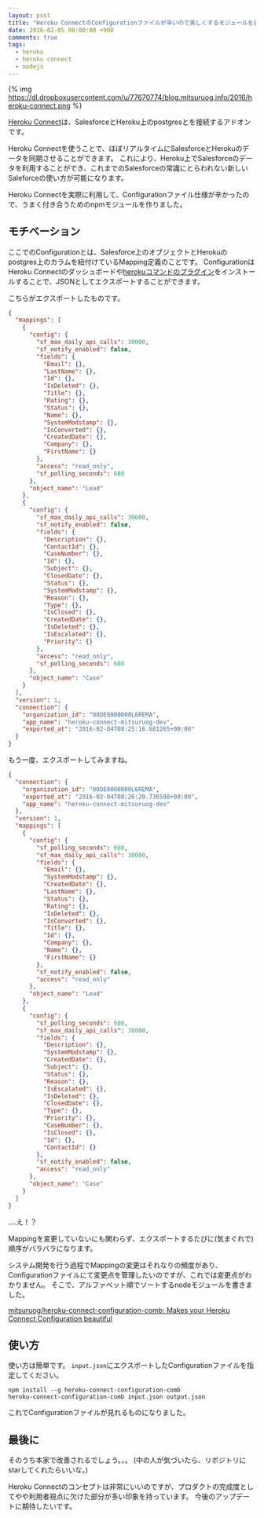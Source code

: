 ```yaml
---
layout: post
title: "Heroku ConnectのConfigurationファイルが辛いので美しくするモジュールを書いた"
date: 2016-02-05 00:00:00 +900
comments: true
tags:
  - heroku
  - heroku connect
  - nodejs
---
```


{% img https://dl.dropboxusercontent.com/u/77670774/blog.mitsuruog.info/2016/heroku-connect.png %}

[Heroku Connect](https://www.heroku.com/connect)は、SalesforceとHeroku上のpostgresとを接続するアドオンです。

Heroku Connectを使うことで、ほぼリアルタイムにSalesforceとHerokuのデータを同期させることができます。
これにより、Heroku上でSalesforceのデータを利用することができ、これまでのSalesforceの常識にとらわれない新しいSaleforceの使い方が可能になります。

Heroku Connectを実際に利用して、Configurationファイル仕様が辛かったので、うまく付き合うためのnpmモジュールを作りました。

<!-- more -->

 ## モチベーション

ここでのConfigurationとは、Salesforce上のオブジェクトとHerokuのpostgres上のカラムを紐付けているMapping定義のことです。
ConfigurationはHeroku Connectのダッシュボードや[herokuコマンドのプラグイン](https://github.com/heroku/heroku-connect-plugin)をインストールすることで、JSONとしてエクスポートすることができます。

こちらがエクスポートしたものです。

```json
{
  "mappings": [
    {
      "config": {
        "sf_max_daily_api_calls": 30000,
        "sf_notify_enabled": false,
        "fields": {
          "Email": {},
          "LastName": {},
          "Id": {},
          "IsDeleted": {},
          "Title": {},
          "Rating": {},
          "Status": {},
          "Name": {},
          "SystemModstamp": {},
          "IsConverted": {},
          "CreatedDate": {},
          "Company": {},
          "FirstName": {}
        },
        "access": "read_only",
        "sf_polling_seconds": 600
      },
      "object_name": "Lead"
    },
    {
      "config": {
        "sf_max_daily_api_calls": 30000,
        "sf_notify_enabled": false,
        "fields": {
          "Description": {},
          "ContactId": {},
          "CaseNumber": {},
          "Id": {},
          "Subject": {},
          "ClosedDate": {},
          "Status": {},
          "SystemModstamp": {},
          "Reason": {},
          "Type": {},
          "IsClosed": {},
          "CreatedDate": {},
          "IsDeleted": {},
          "IsEscalated": {},
          "Priority": {}
        },
        "access": "read_only",
        "sf_polling_seconds": 600
      },
      "object_name": "Case"
    }
  ],
  "version": 1,
  "connection": {
    "organization_id": "00DE0000000L6REMA",
    "app_name": "heroku-connect-mitsuruog-dev",
    "exported_at": "2016-02-04T08:25:16.681265+00:00"
  }
}
```

もう一度、エクスポートしてみますね。

```json
{
  "connection": {
    "organization_id": "00DE0000000L6REMA",
    "exported_at": "2016-02-04T08:26:20.736598+00:00",
    "app_name": "heroku-connect-mitsuruog-dev"
  },
  "version": 1,
  "mappings": [
    {
      "config": {
        "sf_polling_seconds": 600,
        "sf_max_daily_api_calls": 30000,
        "fields": {
          "Email": {},
          "SystemModstamp": {},
          "CreatedDate": {},
          "LastName": {},
          "Status": {},
          "Rating": {},
          "IsDeleted": {},
          "IsConverted": {},
          "Title": {},
          "Id": {},
          "Company": {},
          "Name": {},
          "FirstName": {}
        },
        "sf_notify_enabled": false,
        "access": "read_only"
      },
      "object_name": "Lead"
    },
    {
      "config": {
        "sf_polling_seconds": 600,
        "sf_max_daily_api_calls": 30000,
        "fields": {
          "Description": {},
          "SystemModstamp": {},
          "CreatedDate": {},
          "Subject": {},
          "Status": {},
          "Reason": {},
          "IsEscalated": {},
          "IsDeleted": {},
          "ClosedDate": {},
          "Type": {},
          "Priority": {},
          "CaseNumber": {},
          "IsClosed": {},
          "Id": {},
          "ContactId": {}
        },
        "sf_notify_enabled": false,
        "access": "read_only"
      },
      "object_name": "Case"
    }
  ]
}
```

....え！？

Mappingを変更していないにも関わらず、エクスポートするたびに(気まぐれで)順序がバラバラになります。

システム開発を行う過程でMappingの変更はそれなりの頻度があり、Configurationファイルにて変更点を管理したいのですが、これでは変更点がわかりません。
そこで、アルファベット順でソートするnodeモジュールを書きました。

[mitsuruog/heroku-connect-configuration-comb: Makes your Heroku Connect Configuration beautiful](https://github.com/mitsuruog/heroku-connect-configuration-comb)

## 使い方

使い方は簡単です。
`input.json`にエクスポートしたConfigurationファイルを指定してください。

```
npm install --g heroku-connect-configuration-comb
heroku-connect-configuration-comb input.json output.json
```

これでConfigurationファイルが見れるものになりました。

## 最後に

そのうち本家で改善されるでしょう。。。
(中の人が気づいたら、リポジトリにstarしてくれたらいいな。)

Heroku Connectのコンセプトは非常にいいのですが、プロダクトの完成度としてやや利用者視点に欠けた部分が多い印象を持っています。
今後のアップデートに期待したいです。

